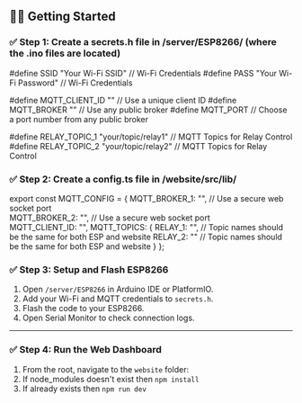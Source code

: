 ## 🧑‍💻 Getting Started

### ✅ Step 1: Create a secrets.h file in /server/ESP8266/ (where the .ino files are located)
#define SSID "Your Wi-Fi SSID" // Wi-Fi Credentials
#define PASS "Your Wi-Fi Password" // Wi-Fi Credentials

#define MQTT_CLIENT_ID ""  // Use a unique client ID 
#define MQTT_BROKER ""     // Use any public broker 
#define MQTT_PORT          // Choose a port number from any public broker

#define RELAY_TOPIC_1 "your/topic/relay1" // MQTT Topics for Relay Control
#define RELAY_TOPIC_2 "your/topic/relay2" // MQTT Topics for Relay Control

### ✅ Step 2: Create a config.ts file in /website/src/lib/
export const MQTT_CONFIG = {
  MQTT_BROKER_1: "",  // Use a secure web socket port  
  MQTT_BROKER_2: "",  // Use a secure web socket port  
  MQTT_CLIENT_ID: "",
  MQTT_TOPICS: {
    RELAY_1: "",  // Topic names should be the same for both ESP and website 
    RELAY_2: ""   // Topic names should be the same for both ESP and website
  }
};


### ✅ Step 3: Setup and Flash ESP8266

1. Open `/server/ESP8266` in Arduino IDE or PlatformIO.
2. Add your Wi-Fi and MQTT credentials to `secrets.h`.
3. Flash the code to your ESP8266.
4. Open Serial Monitor to check connection logs.

---

### ✅ Step 4: Run the Web Dashboard

1. From the root, navigate to the `website` folder: 
2. If node_modules doesn't exist then `npm install`
3. If already exists then `npm run dev`
